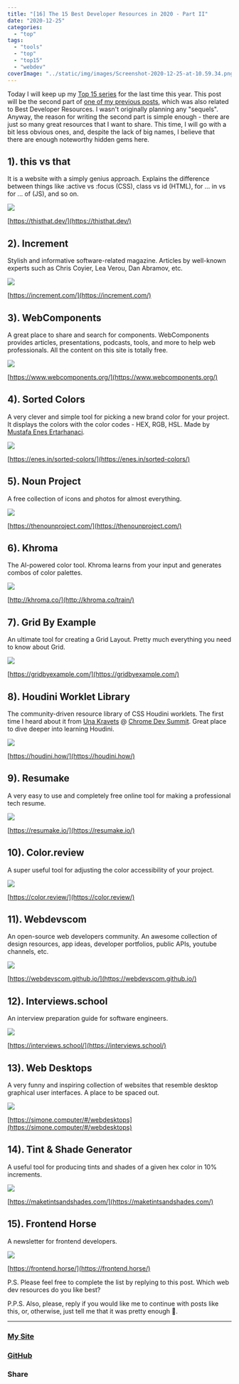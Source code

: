 ```yaml
---
title: "[16] The 15 Best Developer Resources in 2020 - Part II"
date: "2020-12-25"
categories:
  - "top"
tags:
  - "tools"
  - "top"
  - "top15"
  - "webdev"
coverImage: "../static/img/images/Screenshot-2020-12-25-at-10.59.34.png"
---
```


Today I will keep up my [Top 15 series](https://create-react-app.com/tag/top/) for the last time this year. This post will be the second part of [one of my previous posts](https://create-react-app.com/15-best-developer-resources-in-2020/), which was also related to Best Developer Resources. I wasn't originally planning any "sequels". Anyway, the reason for writing the second part is simple enough - there are just so many great resources that I want to share. This time, I will go with a bit less obvious ones, and, despite the lack of big names, I believe that there are enough noteworthy hidden gems here.

## 1). this vs that

It is a website with a simply genius approach. Explains the difference between things like :active vs :focus (CSS), class vs id (HTML), for ... in vs for ... of (JS), and so on.

![](https://reverent-carson-67c52e.netlify.app/static/img/images/Screenshot-2020-12-25-at-10.59.34-1024x689.png)

[https://thisthat.dev/](https://thisthat.dev/)

## 2). Increment

Stylish and informative software-related magazine. Articles by well-known experts such as Chris Coyier, Lea Verou, Dan Abramov, etc.

![](https://reverent-carson-67c52e.netlify.app/static/img/images/Screenshot-2020-12-25-at-11.10.02-1024x549.png)

[https://increment.com/](https://increment.com/)

## 3). WebComponents

A great place to share and search for components. WebComponents provides articles, presentations, podcasts, tools, and more to help web professionals. All the content on this site is totally free.

![](https://reverent-carson-67c52e.netlify.app/static/img/images/Screenshot-2020-12-25-at-11.20.27-1024x630.png)

[https://www.webcomponents.org/](https://www.webcomponents.org/)

## 4). Sorted Colors

A very clever and simple tool for picking a new brand color for your project. It displays the colors with the color codes - HEX, RGB, HSL. Made by [Mustafa Enes Ertarhanaci](https://github.com/scriptype).

![](https://reverent-carson-67c52e.netlify.app/static/img/images/Screenshot-2020-12-25-at-11.25.47-945x1024.png)

[https://enes.in/sorted-colors/](https://enes.in/sorted-colors/)

## 5). Noun Project

A free collection of icons and photos for almost everything.

![](https://reverent-carson-67c52e.netlify.app/static/img/images/Screenshot-2020-12-25-at-11.28.58-1024x510.png)

[https://thenounproject.com/](https://thenounproject.com/)

## 6). Khroma

The AI-powered color tool. Khroma learns from your input and generates combos of color palettes.

![](https://reverent-carson-67c52e.netlify.app/static/img/images/Screenshot-2020-12-25-at-11.38.44-1024x499.png)

[http://khroma.co/](http://khroma.co/train/)

## 7). Grid By Example

An ultimate tool for creating a Grid Layout. Pretty much everything you need to know about Grid.

![](https://reverent-carson-67c52e.netlify.app/static/img/images/Screenshot-2020-12-25-at-11.49.01-1024x543.png)

[https://gridbyexample.com/](https://gridbyexample.com/)

## 8). Houdini Worklet Library

The community-driven resource library of CSS Houdini worklets. The first time I heard about it from [Una Kravets](https://twitter.com/una) @ [Chrome Dev Summit](https://developer.chrome.com/devsummit/). Great place to dive deeper into learning Houdini.

![](https://reverent-carson-67c52e.netlify.app/static/img/images/Screenshot-2020-12-25-at-11.56.11-1024x644.png)

[https://houdini.how/](https://houdini.how/)

## 9). Resumake

A very easy to use and completely free online tool for making a professional tech resume.

![](https://reverent-carson-67c52e.netlify.app/static/img/images/Screenshot-2020-12-25-at-11.58.52-1024x536.png)

[https://resumake.io/](https://resumake.io/)

## 10). Color.review

A super useful tool for adjusting the color accessibility of your project.

![](https://reverent-carson-67c52e.netlify.app/static/img/images/Screenshot-2020-12-25-at-12.03.42-1024x621.png)

[https://color.review/](https://color.review/)

## 11). Webdevscom

An open-source web developers community. An awesome collection of design resources, app ideas, developer portfolios, public APIs, youtube channels, etc.

![](https://reverent-carson-67c52e.netlify.app/static/img/images/Screenshot-2020-12-25-at-12.09.14-1024x507.png)

[https://webdevscom.github.io/](https://webdevscom.github.io/)

## 12). Interviews.school

An interview preparation guide for software engineers.

![](https://reverent-carson-67c52e.netlify.app/static/img/images/Screenshot-2020-12-25-at-12.12.39-1024x502.png)

[https://interviews.school/](https://interviews.school/)

## 13). Web Desktops

A very funny and inspiring collection of websites that resemble desktop graphical user interfaces. A place to be spaced out.

![](https://reverent-carson-67c52e.netlify.app/static/img/images/Screenshot-2020-12-25-at-12.15.02-1024x725.png)

[https://simone.computer/#/webdesktops](https://simone.computer/#/webdesktops)

## 14). Tint & Shade Generator

A useful tool for producing tints and shades of a given hex color in 10% increments.

![](https://reverent-carson-67c52e.netlify.app/static/img/images/Screenshot-2020-12-25-at-12.22.30-1024x746.png)

[https://maketintsandshades.com/](https://maketintsandshades.com/)

## 15). Frontend Horse

A newsletter for frontend developers.

![](https://reverent-carson-67c52e.netlify.app/static/img/images/Screenshot-2020-12-25-at-12.25.47-1024x513.png)

[https://frontend.horse/](https://frontend.horse/)

P.S. Please feel free to complete the list by replying to this post. Which web dev resources do you like best?

P.P.S. Also, please, reply if you would like me to continue with posts like this, or, otherwise, just tell me that it was pretty enough 🙂.

---

### [My Site](https://proj.create-react-app.com/)

### [GitHub](https://github.com/villivald)

### Share

<script src="https://yastatic.net/share2/share.js"></script>
